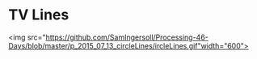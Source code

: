 # TV Lines
<img src="https://github.com/SamIngersoll/Processing-46-Days/blob/master/p_2015_07_13_circleLines/ircleLines.gif"width="600">
